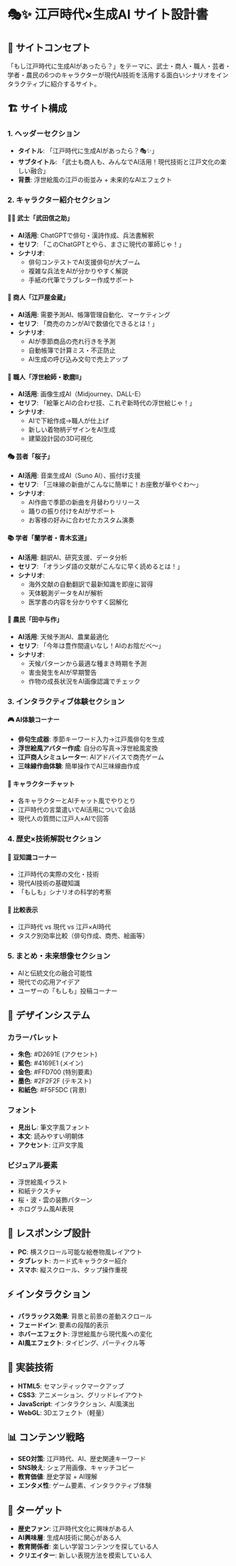 # 🎭✨ 江戸時代×生成AI サイト設計書

## 🎯 サイトコンセプト
「もし江戸時代に生成AIがあったら？」をテーマに、武士・商人・職人・芸者・学者・農民の6つのキャラクターが現代AI技術を活用する面白いシナリオをインタラクティブに紹介するサイト。

## 🏗️ サイト構成

### 1. ヘッダーセクション
- **タイトル**: 「江戸時代に生成AIがあったら？🎭✨」
- **サブタイトル**: 「武士も商人も、みんなでAI活用！現代技術と江戸文化の楽しい融合」
- **背景**: 浮世絵風の江戸の街並み + 未来的なAIエフェクト

### 2. キャラクター紹介セクション
#### 👨‍💼 武士「武田信之助」
- **AI活用**: ChatGPTで俳句・漢詩作成、兵法書解釈
- **セリフ**: 「このChatGPTとやら、まさに現代の軍師じゃ！」
- **シナリオ**: 
  - 俳句コンテストでAI支援俳句が大ブーム
  - 複雑な兵法をAIが分かりやすく解説
  - 手紙の代筆でラブレター作成サポート

#### 🏪 商人「江戸屋金蔵」
- **AI活用**: 需要予測AI、帳簿管理自動化、マーケティング
- **セリフ**: 「商売のカンがAIで数値化できるとは！」
- **シナリオ**:
  - AIが季節商品の売れ行きを予測
  - 自動帳簿で計算ミス・不正防止
  - AI生成の呼び込み文句で売上アップ

#### 🎨 職人「浮世絵師・歌麿II」
- **AI活用**: 画像生成AI（Midjourney、DALL-E）
- **セリフ**: 「絵筆とAIの合わせ技、これぞ新時代の浮世絵じゃ！」
- **シナリオ**:
  - AIで下絵作成→職人が仕上げ
  - 新しい着物柄デザインをAI生成
  - 建築設計図の3D可視化

#### 🎭 芸者「桜子」
- **AI活用**: 音楽生成AI（Suno AI）、振付け支援
- **セリフ**: 「三味線の新曲がこんなに簡単に！お座敷が華やぐわ〜」
- **シナリオ**:
  - AI作曲で季節の新曲を月替わりリリース
  - 踊りの振り付けをAIがサポート
  - お客様の好みに合わせたカスタム演奏

#### 📚 学者「蘭学者・青木玄道」
- **AI活用**: 翻訳AI、研究支援、データ分析
- **セリフ**: 「オランダ語の文献がこんなに早く読めるとは！」
- **シナリオ**:
  - 海外文献の自動翻訳で最新知識を即座に習得
  - 天体観測データをAIが解析
  - 医学書の内容を分かりやすく図解化

#### 🌾 農民「田中与作」
- **AI活用**: 天候予測AI、農業最適化
- **セリフ**: 「今年は豊作間違いなし！AIのお陰だべ〜」
- **シナリオ**:
  - 天候パターンから最適な種まき時期を予測
  - 害虫発生をAIが早期警告
  - 作物の成長状況をAI画像認識でチェック

### 3. インタラクティブ体験セクション
#### 🎮 AI体験コーナー
- **俳句生成器**: 季節キーワード入力→江戸風俳句を生成
- **浮世絵風アバター作成**: 自分の写真→浮世絵風変換
- **江戸商人シミュレーター**: AIアドバイスで商売ゲーム
- **三味線作曲体験**: 簡単操作でAI三味線曲作成

#### 💬 キャラクターチャット
- 各キャラクターとAIチャット風でやりとり
- 江戸時代の言葉遣いでAI活用について会話
- 現代人の質問に江戸人×AIで回答

### 4. 歴史×技術解説セクション
#### 📖 豆知識コーナー
- 江戸時代の実際の文化・技術
- 現代AI技術の基礎知識
- 「もしも」シナリオの科学的考察

#### 🔄 比較表示
- 江戸時代 vs 現代 vs 江戸×AI時代
- タスク別効率比較（俳句作成、商売、絵画等）

### 5. まとめ・未来想像セクション
- AIと伝統文化の融合可能性
- 現代での応用アイデア
- ユーザーの「もしも」投稿コーナー

## 🎨 デザインシステム

### カラーパレット
- **朱色**: #D2691E (アクセント)
- **藍色**: #4169E1 (メイン)
- **金色**: #FFD700 (特別要素)
- **墨色**: #2F2F2F (テキスト)
- **和紙色**: #F5F5DC (背景)

### フォント
- **見出し**: 筆文字風フォント
- **本文**: 読みやすい明朝体
- **アクセント**: 江戸文字風

### ビジュアル要素
- 浮世絵風イラスト
- 和紙テクスチャ
- 桜・波・雲の装飾パターン
- ホログラム風AI表現

## 📱 レスポンシブ設計
- **PC**: 横スクロール可能な絵巻物風レイアウト
- **タブレット**: カード式キャラクター紹介
- **スマホ**: 縦スクロール、タップ操作重視

## ⚡ インタラクション
- **パララックス効果**: 背景と前景の差動スクロール
- **フェードイン**: 要素の段階的表示
- **ホバーエフェクト**: 浮世絵風から現代風への変化
- **AI風エフェクト**: タイピング、パーティクル等

## 🚀 実装技術
- **HTML5**: セマンティックマークアップ
- **CSS3**: アニメーション、グリッドレイアウト
- **JavaScript**: インタラクション、AI風演出
- **WebGL**: 3Dエフェクト（軽量）

## 📊 コンテンツ戦略
- **SEO対策**: 江戸時代、AI、歴史関連キーワード
- **SNS映え**: シェア用画像、キャッチコピー
- **教育価値**: 歴史学習 + AI理解
- **エンタメ性**: ゲーム要素、インタラクティブ体験

## 🎯 ターゲット
- **歴史ファン**: 江戸時代文化に興味がある人
- **AI興味層**: 生成AI技術に関心がある人
- **教育関係者**: 楽しい学習コンテンツを探している人
- **クリエイター**: 新しい表現方法を模索している人